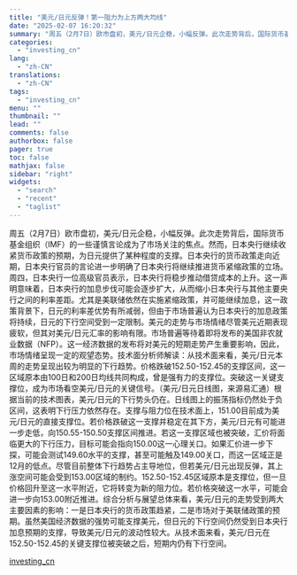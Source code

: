 ```yaml
---
title: "美元/日元反弹！第一阻力为上方两大均线"
date: "2025-02-07 16:20:32"
summary: "周五（2月7日）欧市盘初，美元/日元企稳，小幅反弹。此次走势背后，国际货币基金组织（IMF）的一些谨..."
categories:
  - "investing_cn"
lang:
  - "zh-CN"
translations:
  - "zh-CN"
tags:
  - "investing_cn"
menu: ""
thumbnail: ""
lead: ""
comments: false
authorbox: false
pager: true
toc: false
mathjax: false
sidebar: "right"
widgets:
  - "search"
  - "recent"
  - "taglist"
---
```


周五（2月7日）欧市盘初，美元/日元企稳，小幅反弹。此次走势背后，国际货币基金组织（IMF）的一些谨慎言论成为了市场关注的焦点。然而，日本央行继续收紧货币政策的预期，为日元提供了某种程度的支撑。日本央行的货币政策走向近期，日本央行官员的言论进一步明确了日本央行将继续推进货币紧缩政策的立场。周四，日本央行一位高级官员表示，日本央行将稳步推动借贷成本的上升。这一声明意味着，日本央行的加息步伐可能会逐步扩大，从而缩小日本央行与其他主要央行之间的利率差距。尤其是美联储依然在实施紧缩政策，并可能继续加息，这一政策背景下，日元的利率差优势有所减弱，但由于市场普遍认为日本央行的加息政策将持续，日元的下行空间受到一定限制。美元的走势与市场情绪尽管美元近期表现疲软，但其对美元/日元汇率的影响有限。市场普遍等待着即将发布的美国非农就业数据（NFP）。这一经济数据的发布将对美元的短期走势产生重要影响，因此，市场情绪呈现一定的观望态势。技术面分析师解读：从技术面来看，美元/日元本周的走势呈现出较为明显的下行趋势。价格跌破152.50-152.45的支撑区间，这一区域原本由100日和200日均线共同构成，曾是强有力的支撑位。突破这一关键支撑位，成为市场看空美元/日元的关键信号。（美元/日元日线图，来源易汇通）根据当前的技术图表，美元/日元的下行势头仍在。日线图上的振荡指标仍然处于负区间，这表明下行压力依然存在。支撑与阻力位在技术面上，151.00目前成为美元/日元的直接支撑位。若价格跌破这一支撑并稳定在其下方，美元/日元有可能进一步走低，向150.55-150.50支撑区间推进。若这一支撑区域也被突破，汇价将面临更大的下行压力，目标可能会指向150.00这一心理关口。如果汇价进一步下探，可能会测试149.60水平的支撑，甚至可能触及149.00关口，而这一区域正是12月的低点。尽管目前整体下行趋势占主导地位，但若美元/日元出现反弹，其上涨空间可能会受到153.00区域的制约。152.50-152.45区域原本是支撑位，但一旦价格回升至这一水平附近，它将转变为新的阻力位。若价格突破这一水平，可能会进一步向153.00附近推进。综合分析与展望总体来看，美元/日元的走势受到两大主要因素的影响：一是日本央行的货币政策趋紧，二是市场对于美联储政策的预期。虽然美国经济数据的强势可能支撑美元，但日元的下行空间仍然受到日本央行加息预期的支撑，导致美元/日元的波动性较大。从技术面来看，美元/日元在152.50-152.45的关键支撑位被突破之后，短期内仍有下行空间。

[investing_cn](https://cn.investing.com/news/forex-news/article-2661952)
